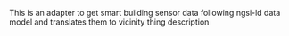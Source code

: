 This is an adapter to get smart building sensor data following ngsi-ld data model and translates them to vicinity thing description
